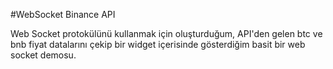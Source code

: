 #WebSocket Binance API

Web Socket protokülünü kullanmak için oluşturduğum, API'den gelen btc ve bnb fiyat datalarını çekip bir widget içerisinde gösterdiğim basit bir web socket demosu.

